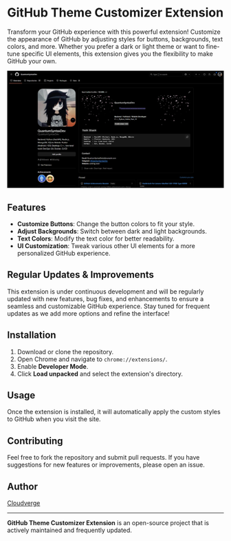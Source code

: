 # GitHub Theme Customizer Extension

Transform your GitHub experience with this powerful extension! Customize the appearance of GitHub by adjusting styles for buttons, backgrounds, text colors, and more. Whether you prefer a dark or light theme or want to fine-tune specific UI elements, this extension gives you the flexibility to make GitHub your own.

![Preview](https://github.com/QuantumSyntaxDev/GitHub-Theme-Customizer-Extension/blob/main/Preview/Preview.png)

## Features
- **Customize Buttons**: Change the button colors to fit your style.
- **Adjust Backgrounds**: Switch between dark and light backgrounds.
- **Text Colors**: Modify the text color for better readability.
- **UI Customization**: Tweak various other UI elements for a more personalized GitHub experience.

## Regular Updates & Improvements
This extension is under continuous development and will be regularly updated with new features, bug fixes, and enhancements to ensure a seamless and customizable GitHub experience. Stay tuned for frequent updates as we add more options and refine the interface!

## Installation

1. Download or clone the repository.
2. Open Chrome and navigate to `chrome://extensions/`.
3. Enable **Developer Mode**.
4. Click **Load unpacked** and select the extension's directory.

## Usage

Once the extension is installed, it will automatically apply the custom styles to GitHub when you visit the site.

## Contributing

Feel free to fork the repository and submit pull requests. If you have suggestions for new features or improvements, please open an issue.

## Author

[Cloudverge](https://t.me/QuantumSyntaxDev)

---

**GitHub Theme Customizer Extension** is an open-source project that is actively maintained and frequently updated.
